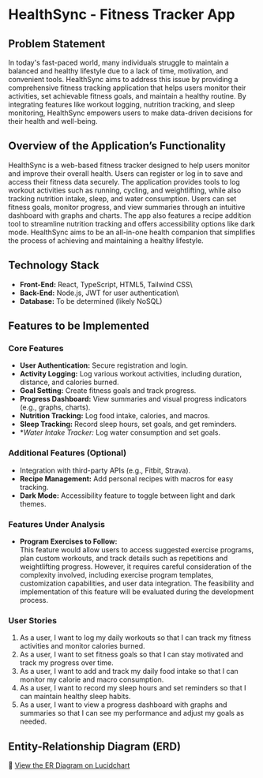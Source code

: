 # HealthSync - Fitness Tracker App

## Problem Statement
In today's fast-paced world, many individuals struggle to maintain a balanced and healthy lifestyle due to a lack of time, motivation, and convenient tools. HealthSync aims to address this issue by providing a comprehensive fitness tracking application that helps users monitor their activities, set achievable fitness goals, and maintain a healthy routine. By integrating features like workout logging, nutrition tracking, and sleep monitoring, HealthSync empowers users to make data-driven decisions for their health and well-being.

## Overview of the Application’s Functionality
HealthSync is a web-based fitness tracker designed to help users monitor and improve their overall health. Users can register or log in to save and access their fitness data securely. The application provides tools to log workout activities such as running, cycling, and weightlifting, while also tracking nutrition intake, sleep, and water consumption. Users can set fitness goals, monitor progress, and view summaries through an intuitive dashboard with graphs and charts. The app also features a recipe addition tool to streamline nutrition tracking and offers accessibility options like dark mode. HealthSync aims to be an all-in-one health companion that simplifies the process of achieving and maintaining a healthy lifestyle.

## Technology Stack

- **Front-End:** React, TypeScript, HTML5, Tailwind CSS\
- **Back-End:** Node.js, JWT for user authentication\
- **Database:** To be determined (likely NoSQL)

## Features to be Implemented

### Core Features

- **User Authentication:** Secure registration and login.
- **Activity Logging:** Log various workout activities, including duration, distance, and calories burned.
- **Goal Setting:** Create fitness goals and track progress.
- **Progress Dashboard:** View summaries and visual progress indicators (e.g., graphs, charts).
- **Nutrition Tracking:** Log food intake, calories, and macros.
- **Sleep Tracking:** Record sleep hours, set goals, and get reminders.
- **Water Intake Tracker:* Log water consumption and set goals.

### Additional Features (Optional)

- Integration with third-party APIs (e.g., Fitbit, Strava).
- **Recipe Management:** Add personal recipes with macros for easy tracking.
- **Dark Mode:** Accessibility feature to toggle between light and dark themes.

### Features Under Analysis

- **Program Exercises to Follow:**\
This feature would allow users to access suggested exercise programs, plan custom workouts, and track details such as repetitions and weightlifting progress. However, it requires careful consideration of the complexity involved, including exercise program templates, customization capabilities, and user data integration. The feasibility and implementation of this feature will be evaluated during the development process.

### User Stories

1. As a user, I want to log my daily workouts so that I can track my fitness activities and monitor calories burned.
2. As a user, I want to set fitness goals so that I can stay motivated and track my progress over time.
3. As a user, I want to add and track my daily food intake so that I can monitor my calorie and macro consumption.
4. As a user, I want to record my sleep hours and set reminders so that I can maintain healthy sleep habits.
5. As a user, I want to view a progress dashboard with graphs and summaries so that I can see my performance and adjust my goals as needed.

## Entity-Relationship Diagram (ERD)

🔗 [View the ER Diagram on Lucidchart]([https://lucid.app/lucidchart/your-diagram-link](https://lucid.app/lucidchart/5fb0775b-8876-48e9-9b47-4054f9f1ce62/edit?viewport_loc=-1080%2C-432%2C2085%2C1149%2C0_0&invitationId=inv_e7e51ade-e78c-4874-8caa-81b322eb0739))
